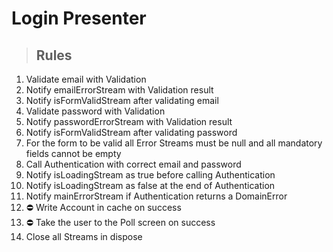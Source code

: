 # Login Presenter

> ## Rules
1. Validate email with Validation
2. Notify emailErrorStream with Validation result
3. Notify isFormValidStream after validating email
4. Validate password with Validation
5. Notify passwordErrorStream with Validation result
6. Notify isFormValidStream after validating password
7. For the form to be valid all Error Streams must be null and all mandatory fields cannot be empty
8. Call Authentication with correct email and password
9. Notify isLoadingStream as true before calling Authentication
10. Notify isLoadingStream as false at the end of Authentication
11. Notify mainErrorStream if Authentication returns a DomainError
12. ⛔️ Write Account in cache on success
13. ⛔️ Take the user to the Poll screen on success
14. Close all Streams in dispose